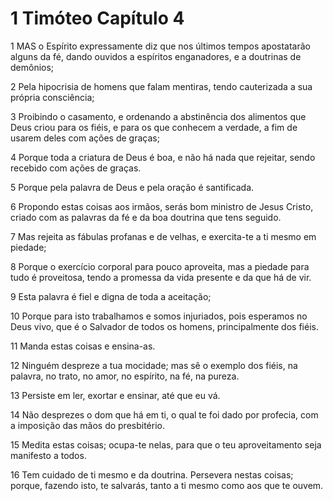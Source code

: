 # 1 Timóteo Capítulo 4

1	MAS o Espírito expressamente diz que nos últimos tempos apostatarão alguns da fé, dando ouvidos a espíritos enganadores, e a doutrinas de demônios;

2	Pela hipocrisia de homens que falam mentiras, tendo cauterizada a sua própria consciência;

3	Proibindo o casamento, e ordenando a abstinência dos alimentos que Deus criou para os fiéis, e para os que conhecem a verdade, a fim de usarem deles com ações de graças;

4	Porque toda a criatura de Deus é boa, e não há nada que rejeitar, sendo recebido com ações de graças.

5	Porque pela palavra de Deus e pela oração é santificada.

6	Propondo estas coisas aos irmãos, serás bom ministro de Jesus Cristo, criado com as palavras da fé e da boa doutrina que tens seguido.

7	Mas rejeita as fábulas profanas e de velhas, e exercita-te a ti mesmo em piedade;

8	Porque o exercício corporal para pouco aproveita, mas a piedade para tudo é proveitosa, tendo a promessa da vida presente e da que há de vir.

9	Esta palavra é fiel e digna de toda a aceitação;

10	Porque para isto trabalhamos e somos injuriados, pois esperamos no Deus vivo, que é o Salvador de todos os homens, principalmente dos fiéis.

11	Manda estas coisas e ensina-as.

12	Ninguém despreze a tua mocidade; mas sê o exemplo dos fiéis, na palavra, no trato, no amor, no espírito, na fé, na pureza.

13	Persiste em ler, exortar e ensinar, até que eu vá.

14	Não desprezes o dom que há em ti, o qual te foi dado por profecia, com a imposição das mãos do presbitério.

15	Medita estas coisas; ocupa-te nelas, para que o teu aproveitamento seja manifesto a todos.

16	Tem cuidado de ti mesmo e da doutrina. Persevera nestas coisas; porque, fazendo isto, te salvarás, tanto a ti mesmo como aos que te ouvem.

